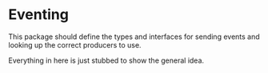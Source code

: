 # Eventing

This package should define the types and interfaces for sending events and looking up the correct producers to
use.

Everything in here is just stubbed to show the general idea.

